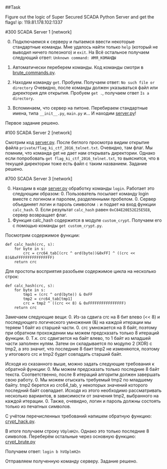 ##Task

Figure out the logic of Super Secured SCADA Python Server and get the 
flags! ip: 119.81.178.102:1337

#300 SCADA Server 1 [network]

0. Подключаемся к серверу и пытаемся ввести некоторые стандартные команды.
Мне удалось найти только `help` (который не выводил ничего полезного) и
`exit`. На Всё остальное получаем следующий ответ:
`Unknown command: ИМЯ_КОМАНДЫ`

0. Автоматически переберем команды. Код команды смотри в 
[brute_commands.py](brute_commands.py).

0. Находим команду `get`. Пробуем. Получаем ответ:
`No such file or directory`
Очевидно, после команды должен указываться файл или директория для
открытия. Пробуем `get .`, получаем ответ `Is a directory`.

0. Вспоминаем, что сервер на питоне. Перебираем стандартные имена,
типа `__init__.py`, `main.py` и... И находим [server.py](server.py)!

Первое задание решено.

#100 SCADA Server 2 [network]

Смотрим код [server.py](server.py). После беглого просмотра видим
открытие файла `private/flag_ki_ctf_2016_telnet.txt`. Очевидно, там флаг. 
Мы помним, что команда get не дает нам открывать директории. Однако 
если попробовать `get flag_ki_ctf_2016_telnet.txt`, то выяснится, 
что в текущей директории тоже есть файл с таким названием. 
Задание решено.

#700 SCADA Server 3 [network]

0. Находим в коде [server.py](server.py) обработку команды `login`.
Работает это следующим образом:
	0. Пользователь посылает команду login вместе с логином и паролем,
	разделенными пробелом.
	0. Сервер объединяет логин и пароль символом `:` и подает на вход
	функции `calc_hash`.
	0. Если результат `calc_hash` равен `0xC84E20E52E25E5E8`, сервер
	возвращает флаг.
0. Функция calc_hash содержится в модуле `custom_crypt`. Получаем его
с помощью команды `get custom_crypt.py`.

Посмотрим содержимое функции:


```
def calc_hash(crc, s):
    for byte in s:
        crc = crc64_tab[(crc ^ ord(byte))&0xFF] ^ ((crc << 8)&0xFFFFFFFFFFFFFFFF)
    return crc
```


Для простоты восприятия разобьем содержимое цикла на несколько строк:


```
def calc_hash(crc, s):
    for byte in s:
		tmp1 = (crc ^ ord(byte)) & 0xFF
        tmp2 = crc64_tab[tmp1]
        crc = tmp2 ^ ((crc << 8) & 0xFFFFFFFFFFFFFFFF)
    return crc

```

Замечаем следующие вещи:
0. Из-за сдвига crc на 8 бит влево (<< 8) и последующего логического
умножения (&) на каждой итерации мы теряем 1 байт из старшей части.
0. crc умножается на 8 байт, поэтому при обратном прохождении мы можем
предсказать только 8 итераций функции.
0. Т.к. crc сдвигается на байт влево, то 1 байт из младшей части заполнен
нулям. Затем он складывается по модулю 2 (XOR) с tmp2, а это значит, что
последние 8 баит tmp2 не изменяются, поэтому у итогового crc и tmp2
будет совпадать старший байт.

Исходя из сказанного выше, можно задать следующие требования к обратной
функции:
0. Мы можем предсказать только последние 8 байт текста. Соответственно,
после 8 итераций алгоритм должен завершать свою работу.
0. Мы можем отыскать требуемый tmp2 по младшему байту. tmp2 берется из
crc64_tab, у некоторых значений которого последний байт совпадает.
Исходя из этого необходимо рассматривать несколько вариантов, в
зависимости от значения tmp2, выбранного на каждой итерации.
0. Также, очевидно, логин и пароль должны состоять только из печатных
символов.

С учётом перечисленных требований напишем обратную функцию:
[crypt_hack.py](crypt_hack.py).

В итоге получаем строку `VOplmH2n`. Однако это только последние 8
символов. Переберём остальные через основную функцию: 
[crypt_brute.py](crypt_brute.py)

Получаем ответ:
`login b hVOplmH2n`

Отправляем полученную команду серверу. Задание решено.
